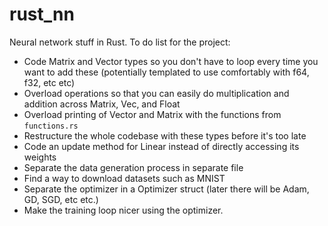 # rust_nn

Neural network stuff in Rust. To do list for the project:

- Code Matrix and Vector types so you don't have to loop every time you want to add these (potentially templated to use comfortably with f64, f32, etc etc)
- Overload operations so that you can easily do multiplication and addition across Matrix, Vec, and Float
- Overload printing of Vector and Matrix with the functions from `functions.rs`
- Restructure the whole codebase with these types before it's too late
- Code an update method for Linear instead of directly accessing its weights
- Separate the data generation process in separate file
- Find a way to download datasets such as MNIST
- Separate the optimizer in a Optimizer struct (later there will be Adam, GD, SGD, etc etc.)
- Make the training loop nicer using the optimizer. 

